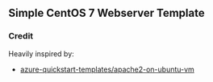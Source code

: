 ## Simple CentOS 7 Webserver Template ##



### Credit ###

Heavily inspired by:

* [azure-quickstart-templates/apache2-on-ubuntu-vm](https://github.com/Azure/azure-quickstart-templates/tree/master/apache2-on-ubuntu-vm)
